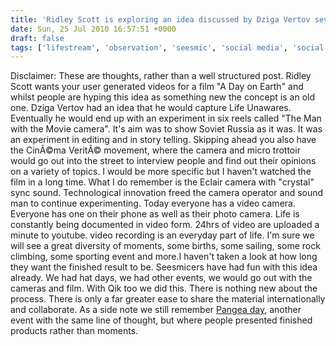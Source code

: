```yaml
---
title: 'Ridley Scott is exploring an idea discussed by Dziga Vertov several decades ago'
date: Sun, 25 Jul 2010 16:57:51 +0000
draft: false
tags: ['lifestream', 'observation', 'seesmic', 'social media', 'social media living room', 'travel', 'Video']
---
```


Disclaimer: These are thoughts, rather than a well structured post.  Ridley Scott wants your user generated videos for a film "A Day on Earth" and whilst people are hyping this idea as something new the concept is an old one. Dziga Vertov had an idea that he would capture Life Unawares. Eventually he would end up with an experiment in six reels called "The Man with the Movie camera". It's aim was to show Soviet Russia as it was. It was an experiment in editing and in story telling.  Skipping ahead you also have the CinÃ©ma VeritÃ© movement, where the camera and micro trottoir would go out into the street to interview people and find out their opinions on a variety of topics. I would be more specific but I haven't watched the film in a long time. What I do remember is the Eclair camera with "crystal" sync sound. Technological innovation freed the camera operator and sound man to continue experimenting. Today everyone has a video camera. Everyone has one on their phone as well as their photo camera. Life is constantly being documented in video form. 24hrs of video are uploaded a minute to youtube. video recording is an everyday part of life. I'm sure we will see a great diversity of moments, some births, some sailing, some rock climbing, some sporting event and more.I haven't taken a look at how long they want the finished result to be. Seesmicers have had fun with this idea already. We had hat days, we had other events, we would go out with the cameras and film. With Qik too we did this. There is nothing new about the process. There is only a far greater ease to share the material internationally and collaborate. As a side note we still remember [Pangea day](http://www.pangeaday.org/aboutPangeaDay.php), another event with the same line of thought, but where people presented finished products rather than moments.